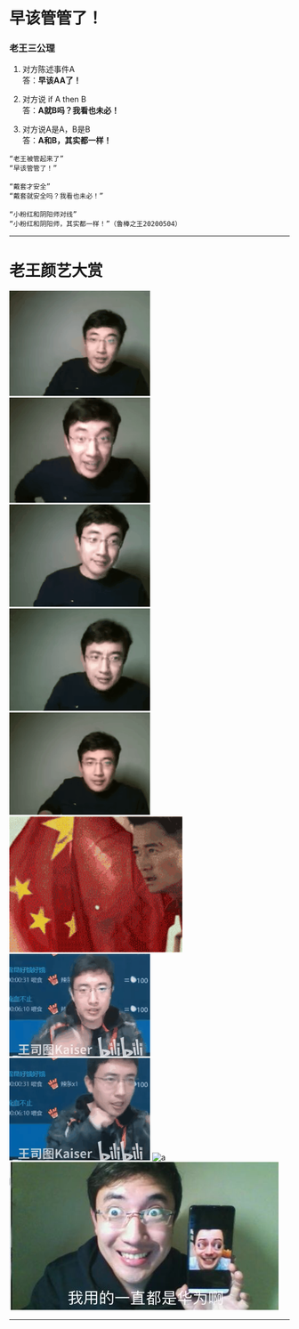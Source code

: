 # 早该管管了！


### 老王三公理
1. 对方陈述事件A   
答：**早该AA了！** 

2. 对方说 if A then B  
答：**A就B吗？我看也未必！** 

3. 对方说A是A，B是B  
答：**A和B，其实都一样！** 

```
“老王被管起来了”  
“早该管管了！”

“戴套才安全”  
“戴套就安全吗？我看也未必！”

“小粉红和阴阳师对线”  
“小粉红和阴阳师，其实都一样！”（鲁棒之王20200504）
```

----------------------------------
<!---
### 不知道xiao

```
以前说“难得糊涂”，但糊涂给人感觉是博弈中选择了劣势策略，至少有一个博弈的过程，这就容易破坏安定团结大好局面。

还是大咕咕咕鸡的“假装不知道”比较好，假装不知道，也就没有博弈了，岁月静好就一定要实现。 （鲁棒之王20200526）
```

----------------------------------
--->

# 老王颜艺大赏

![a](./老王颜艺/感恩.gif "感恩")   ![a](./老王颜艺/握拳.gif "握拳")    ![a](./老王颜艺/摇头.gif "摇头")   
![a](./老王颜艺/这就是.gif "这就是")    ![a](./老王颜艺/敬礼.gif "salute")    ![a](./老王颜艺/吴京敬礼.gif "吴京salute")   
![a](./老王颜艺/打拳1.gif "打拳1.gif")    ![a](./老王颜艺/打拳2.gif "打拳2.gif")     ![a](./老王颜艺/打拳3.gif "打拳3.gif")  
![a](./老王颜艺/我一直用的都是华为啊.jpg "打拳1.gif")

----------------------------------
